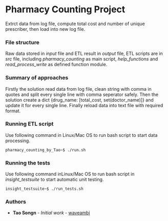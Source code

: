 # Pharmacy Counting Project

Extrct data from log file, compute total cost and number of unique prescriber, then load into new log file.

### File structure
Raw data stored in *input* file and ETL result in *output* file, ETL scripts are in *src* file, including *pharmacy_counting* as main script, *help_functions* and *read_process_write* as defined function module.

### Summary of approaches
Firstly the solution read data from log file, clean string with comma in quotes and split every single line with comma seperator safely. Then the solution create a dict {drug_name: [total_cost, set(doctor_name)]} and update it for every single line. Finally reload data into text file with required format.

### Running ETL script

Use following command in Linux/Mac OS to run bash script to start data processing.

```
pharmacy_counting_by_Tao~$ ./run.sh
```

### Running the tests

Use following command inLinux/Mac OS to run bash script in *insight_testsuite* to start automatic unit testing.

```
insight_testsuite~$ ./run_tests.sh
```

### Authors

* **Tao Songn** - *Initial work* - [waveambi](https://github.com/waveambi)

